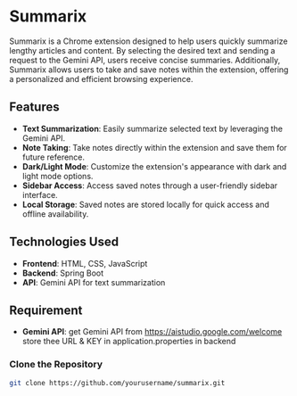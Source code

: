 # Summarix 

Summarix is a Chrome extension designed to help users quickly summarize lengthy articles and content. By selecting the desired text and sending a request to the Gemini API, users receive concise summaries. Additionally, Summarix allows users to take and save notes within the extension, offering a personalized and efficient browsing experience.


## Features

- **Text Summarization**: Easily summarize selected text by leveraging the Gemini API.
- **Note Taking**: Take notes directly within the extension and save them for future reference.
- **Dark/Light Mode**: Customize the extension's appearance with dark and light mode options.
- **Sidebar Access**: Access saved notes through a user-friendly sidebar interface.
- **Local Storage**: Saved notes are stored locally for quick access and offline availability.

## Technologies Used

- **Frontend**: HTML, CSS, JavaScript
- **Backend**: Spring Boot
- **API**: Gemini API for text summarization

## Requirement
- **Gemini API**: get Gemini API from https://aistudio.google.com/welcome store thee URL & KEY in application.properties in backend

### Clone the Repository

```bash
git clone https://github.com/yourusername/summarix.git
